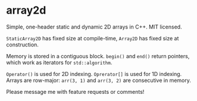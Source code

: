 array2d
=======

Simple, one-header static and dynamic 2D arrays in C++.  MIT licensed.


`StaticArray2D` has fixed size at compile-time,
`Array2D` has fixed size at construction.


Memory is stored in a contiguous block.
`begin()` and `end()` return pointers, which work as iterators for `std::algorithm`.

`Operator()` is used for 2D indexing.
`Oprerator[]` is used for 1D indexing.
Arrays are row-major: `arr(3, 1)` and `arr(3, 2)` are consecutive in memory.


Please message me with feature requests or comments!
